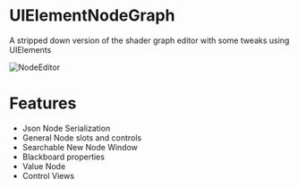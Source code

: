 # UIElementNodeGraph
A stripped down version of the shader graph editor with some tweaks using UIElements

![NodeEditor](https://github.com/simeonradivoev/UIElementNodeGraph/raw/master/Screenshot.png)

# Features
* Json Node Serialization
* General Node slots and controls
* Searchable New Node Window
* Blackboard properties
* Value Node
* Control Views
